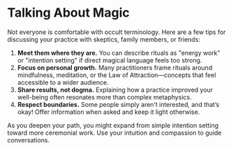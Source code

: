 # Talking About Magic

Not everyone is comfortable with occult terminology. Here are a few tips for discussing your practice with skeptics, family members, or friends:

1. **Meet them where they are.** You can describe rituals as "energy work" or "intention setting" if direct magical language feels too strong.
2. **Focus on personal growth.** Many practitioners frame rituals around mindfulness, meditation, or the Law of Attraction—concepts that feel accessible to a wider audience.
3. **Share results, not dogma.** Explaining how a practice improved your well-being often resonates more than complex metaphysics.
4. **Respect boundaries.** Some people simply aren’t interested, and that’s okay! Offer information when asked and keep it light otherwise.

As you deepen your path, you might expand from simple intention setting toward more ceremonial work. Use your intuition and compassion to guide conversations.
